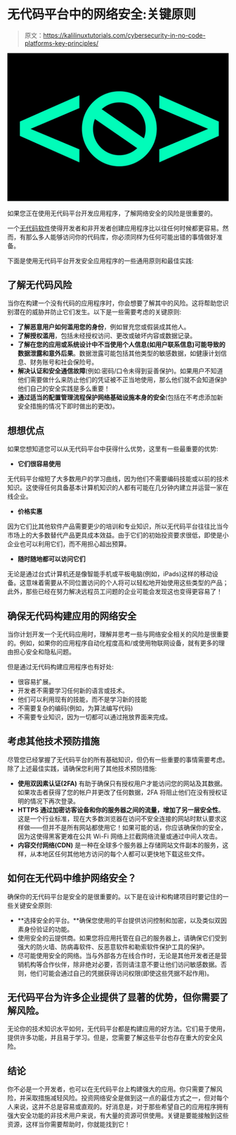# 无代码平台中的网络安全:关键原则

> 原文：<https://kalilinuxtutorials.com/cybersecurity-in-no-code-platforms-key-principles/>

[![](img//c4cfd60f25baac4afc63d39e623e5236.png)](https://blogger.googleusercontent.com/img/b/R29vZ2xl/AVvXsEiagjaYscF1xPo9gW0ImIruApNEwu8YlZuxglbqXwJpRgelcroU0rWWBIJy773GJXmGU1DOISqZG1iOeub_aFbgvLEkQYcFym3O-MsfADwZZzo0ldOeg9gITA9fQgDDyOTAqZ61cGJuq8EPCa99uw7qFTVYX-ABj6yw7YUaBjKxaXn4s3QfeTnmgSv3Rw/s16000/no%20codesss.jpg)

如果您正在使用无代码平台开发应用程序，了解网络安全的风险是很重要的。

一个[无代码软件](https://www.no-code-software.com/rating/best-no-code-tools-and-software/)使得开发者和非开发者创建应用程序比以往任何时候都更容易。然而，有那么多人能够访问你的代码库，你必须同样为任何可能出错的事情做好准备。

下面是使用无代码平台开发安全应用程序的一些通用原则和最佳实践:

## **了解无代码风险**

当你在构建一个没有代码的应用程序时，你会想要了解其中的风险。这将帮助您识别潜在的威胁并防止它们发生。以下是一些需要考虑的关键原则:

*   **了解恶意用户如何滥用您的身份**，例如冒充您或假装成其他人。
*   **了解授权滥用**，包括未经授权访问、更改或破坏内容或数据记录。
*   **了解在您的应用或系统设计中不当使用个人信息(如用户联系信息)可能导致的数据泄露和意外后果**。数据泄露可能包括其他类型的敏感数据，如健康计划信息、财务账号和社会保险号。
*   **解决认证和安全通信故障**(例如:密码/口令未得到妥善保护)。如果用户不知道他们需要做什么来防止他们的凭证被不正当地使用，那么他们就不会知道保护他们自己的安全实践是多么重要！
*   **通过适当的配置管理流程保护网络基础设施本身的安全**(包括在不考虑添加新安全措施的情况下即时做出的更改)。

## **想想优点**

如果您想知道您可以从无代码平台中获得什么优势，这里有一些最重要的优势:

*   **它们很容易使用**

无代码平台缩短了大多数用户的学习曲线，因为他们不需要编码技能或以前的技术知识。这使得任何具备基本计算机知识的人都有可能在几分钟内建立并运营一家在线企业。

*   **价格实惠**

因为它们比其他软件产品需要更少的培训和专业知识，所以无代码平台往往比当今市场上的大多数替代产品更具成本效益。由于它们的初始投资要求很低，即使是小企业也可以利用它们，而不用担心超出预算。

*   **随时随地都可以访问它们**

无论是通过台式计算机还是像智能手机或平板电脑(例如，iPads)这样的移动设备。这意味着需要从不同位置访问的个人将可以轻松地开始使用这些类型的产品；此外，那些已经在努力解决远程员工问题的企业可能会发现这也变得更容易了！

## **确保无代码构建应用的网络安全**

当你计划开发一个无代码应用时，理解并思考一些与网络安全相关的风险是很重要的。例如，如果你的应用程序自动化程度高和/或使用物联网设备，就有更多的理由担心安全和隐私问题。

但是通过无代码构建应用程序也有好处:

*   很容易扩展。
*   开发者不需要学习任何新的语言或技术。
*   他们可以利用现有的技能，而不是学习新的技能
*   不需要复杂的编码(例如，为算法编写代码)
*   不需要专业知识，因为一切都可以通过拖放界面来完成。

## **考虑其他技术预防措施**

尽管您已经掌握了无代码平台的所有基础知识，但仍有一些重要的事情需要考虑。除了上述最佳实践，请确保您利用了其他技术预防措施:

*   **使用双因素认证(2FA)** 有助于确保只有授权用户才能访问您的网站及其数据。如果攻击者获得了您的帐户并更改了任何数据，2FA 将阻止他们在没有授权证明的情况下再次登录。
*   **HTTPS 通过加密访客设备和你的服务器之间的流量，增加了另一层安全性**。这是一个行业标准，现在大多数浏览器在访问不安全连接的网站时默认要求这样做——但并不是所有网站都使用它！如果可能的话，你应该确保你的安全，因为这使得黑客更难在公共 Wi-Fi 网络上拦截网络流量或通过中间人攻击。
*   **内容交付网络(CDN)** 是一种在全球多个服务器上存储网站文件副本的服务，这样，从本地区任何其他地方访问的每个人都可以更快地下载这些文件。

## **如何在无代码中维护网络安全？**

确保你的无代码平台是安全的是很重要的。以下是在设计和构建项目时要记住的一些关键安全原则:

*   **选择安全的平台。**确保您使用的平台提供访问控制和加密，以及类似双因素身份验证的功能。
*   使用安全的云提供商。如果您将应用托管在自己的服务器上，请确保它们受到强大的防火墙、防病毒软件、反恶意软件和勒索软件保护工具的保护。
*   尽可能使用安全的网络。当与外部各方在线合作时，无论是其他开发者还是营销机构等合作伙伴，除非绝对必要，否则请注意不要让他们访问敏感数据。否则，他们可能会通过自己的凭据获得访问权限(即使这些凭据不起作用)。

## 无代码平台为许多企业提供了显著的优势，但你需要了解风险。

无论你的技术知识水平如何，无代码平台都是构建应用的好方法。它们易于使用，提供许多功能，并且易于学习。但是，您需要了解这些平台也存在重大的安全风险。

## **结论**

你不必是一个开发者，也可以在无代码平台上构建强大的应用。你只需要了解风险，并采取措施减轻风险。投资网络安全是做到这一点的最佳方式之一，但对每个人来说，这并不总是容易或直观的。好消息是，对于那些希望自己的应用程序拥有强大安全功能的非技术用户来说，有大量的资源可供使用。关键是要能接触到这些资源，这样当你需要帮助时，你就能找到它！